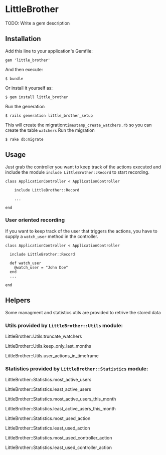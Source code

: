 # LittleBrother

TODO: Write a gem description

## Installation

Add this line to your application's Gemfile:

    gem 'little_brother'

And then execute:

    $ bundle

Or install it yourself as:

    $ gem install little_brother

Run the generation

    $ rails generation little_brother_setup

This will create the migration`timestamp_create_watchers.rb` so you can create the table `watchers`
Run the migration

    $ rake db:migrate

## Usage

Just grab the controller you want to keep track of the actions executed and include the module `include LittleBrother::Record` to start recording.

```erb
class ApplicationController < ApplicationController

	include LittleBrother::Record

	...

end
```

### User oriented recording
If you want to keep track of the user that triggers the actions, you have to supply a `watch_user` method in the controller.

```erb
class ApplicationController < ApplicationController

  include LittleBrother::Record

  def watch_user
    @watch_user = "John Doe"
  end
  ...

end
```

## Helpers
Some managment and statistics utils are provided to retrive the stored data

### Utils provided by `LittleBrother::Utils` module:


LittleBrother::Utils.truncate_watchers

LittleBrother::Utils.keep_only_last_months

LittleBrother::Utils.user_actions_in_timeframe


### Statistics provided by `LittleBrother::Statistics` module:

LittleBrother::Statistics.most_active_users

LittleBrother::Statistics.least_active_users

LittleBrother::Statistics.most_active_users_this_month

LittleBrother::Statistics.least_active_users_this_month

LittleBrother::Statistics.most_used_action

LittleBrother::Statistics.least_used_action

LittleBrother::Statistics.most_used_controller_action

LittleBrother::Statistics.least_used_controller_action